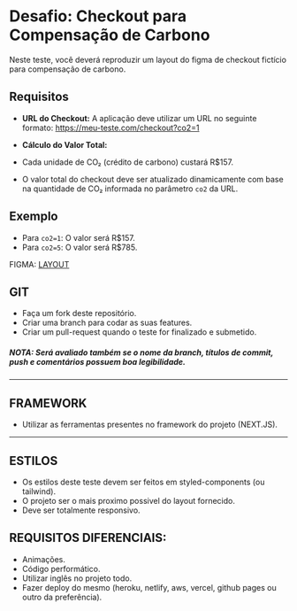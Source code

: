 # Desafio: Checkout para Compensação de Carbono

Neste teste, você deverá reproduzir um layout do figma de checkout fictício para compensação de carbono.

## Requisitos

- **URL do Checkout:** A aplicação deve utilizar um URL no seguinte formato:
https://meu-teste.com/checkout?co2=1

- **Cálculo do Valor Total:** 
- Cada unidade de CO₂ (crédito de carbono) custará R$157.
- O valor total do checkout deve ser atualizado dinamicamente com base na quantidade de CO₂ informada no parâmetro `co2` da URL.

## Exemplo

- Para `co2=1`: O valor será R$157.
- Para `co2=5`: O valor será R$785.

FIGMA:
[LAYOUT](https://www.figma.com/design/3dbuGSs6oCSLkPw9viSsfT/Front-end-Teste?node-id=0-1&t=KvUCyOT5Miiuh0D5-1)

## GIT
- Faça um fork deste repositório.
- Criar uma branch para codar as suas features.
- Criar um pull-request quando o teste for finalizado e submetido.

##### **NOTA: Será avaliado também se o nome da branch, títulos de commit, push e comentários possuem boa legibilidade.**

-----------------------------------------------------

## FRAMEWORK

- Utilizar as ferramentas presentes no framework do projeto (NEXT.JS).

-----------------------------------------------------

## ESTILOS

- Os estilos deste teste devem ser feitos em styled-components (ou tailwind).
- O projeto ser o mais proximo possivel do layout fornecido.
- Deve ser totalmente responsivo.

## REQUISITOS DIFERENCIAIS:

- Animações.
- Código performático.
- Utilizar inglês no projeto todo.
- Fazer deploy do mesmo (heroku, netlify, aws, vercel, github pages ou outro da preferência).
